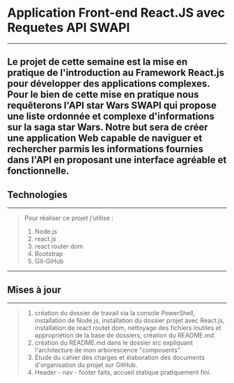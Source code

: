 # Application Front-end React.JS avec Requetes API SWAPI
-----
Le projet de cette semaine est la mise en pratique de l'introduction au Framework React.js pour développer des applications complexes. Pour le bien de cette mise en pratique nous requêterons l'API star Wars SWAPI qui propose une liste ordonnée et complexe d'informations sur la saga star Wars.
Notre but sera de créer une application Web capable de naviguer et rechercher parmis les informations fournies dans l'API en proposant une interface agréable et fonctionnelle.
-----
## Technologies 
-----
> Pour réaliser ce projet j'utilise :
> 
> 1. Node.js
> 2. react.js
> 3. react router dom
> 4. Bootstrap
> 5. Git-GiHub
-----
## Mises à jour
-----
> 1. création du dossier de travail via la console PowerShell, installation de Node.js, installation du dossier projet avec React.js, installation de react routet dom, nettoyage des fichiers inutiles et appropriétion de la base de dossiers, création du README.md.
> 2. création du README.md dans le dossier src expliquant l'architecture de mon arborescence "composents".
> 3. Étude du cahier des charges et élaboration des documents d'organisation du projet sur GitHub.
> 4. Header - nav - footer faits, accueil statique pratiquement fini.
